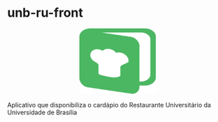 # unb-ru-front

<p align="center">
  <a href="https://unform.dev">
    <img src="./assets/logo.svg" height="150" width="175" alt="Unform" />
  </a>
</p>

Aplicativo que disponibiliza o cardápio do Restaurante Universitário da Universidade de Brasília
